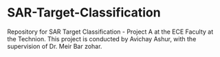 # SAR-Target-Classification
Repository for SAR Target Classification - Project A at the ECE Faculty at the Technion.
This project is conducted by Avichay Ashur, with the supervision of Dr. Meir Bar zohar.
